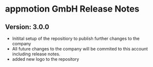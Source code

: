 # appmotion GmbH Release Notes

## Version: 3.0.0
- Initital setup of the repositiory to publish further changes to the company
- All future changes to the company will be commited to this account including release notes.
- added new logo to the repository
